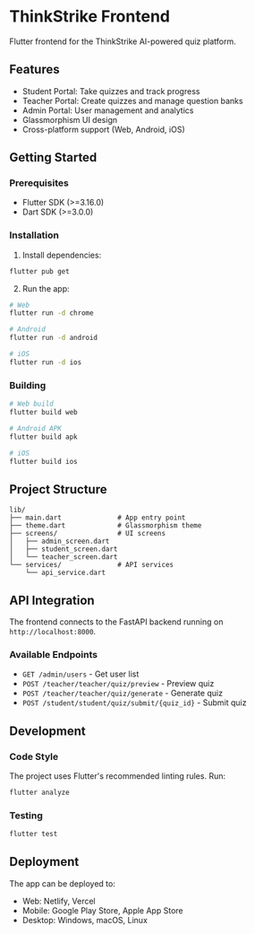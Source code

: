 # ThinkStrike Frontend

Flutter frontend for the ThinkStrike AI-powered quiz platform.

## Features

- Student Portal: Take quizzes and track progress
- Teacher Portal: Create quizzes and manage question banks
- Admin Portal: User management and analytics
- Glassmorphism UI design
- Cross-platform support (Web, Android, iOS)

## Getting Started

### Prerequisites

- Flutter SDK (>=3.16.0)
- Dart SDK (>=3.0.0)

### Installation

1. Install dependencies:
```bash
flutter pub get
```

2. Run the app:
```bash
# Web
flutter run -d chrome

# Android
flutter run -d android

# iOS
flutter run -d ios
```

### Building

```bash
# Web build
flutter build web

# Android APK
flutter build apk

# iOS
flutter build ios
```

## Project Structure

```
lib/
├── main.dart              # App entry point
├── theme.dart             # Glassmorphism theme
├── screens/               # UI screens
│   ├── admin_screen.dart
│   ├── student_screen.dart
│   └── teacher_screen.dart
└── services/              # API services
    └── api_service.dart
```

## API Integration

The frontend connects to the FastAPI backend running on `http://localhost:8000`.

### Available Endpoints

- `GET /admin/users` - Get user list
- `POST /teacher/teacher/quiz/preview` - Preview quiz
- `POST /teacher/teacher/quiz/generate` - Generate quiz
- `POST /student/student/quiz/submit/{quiz_id}` - Submit quiz

## Development

### Code Style

The project uses Flutter's recommended linting rules. Run:

```bash
flutter analyze
```

### Testing

```bash
flutter test
```

## Deployment

The app can be deployed to:
- Web: Netlify, Vercel
- Mobile: Google Play Store, Apple App Store
- Desktop: Windows, macOS, Linux
